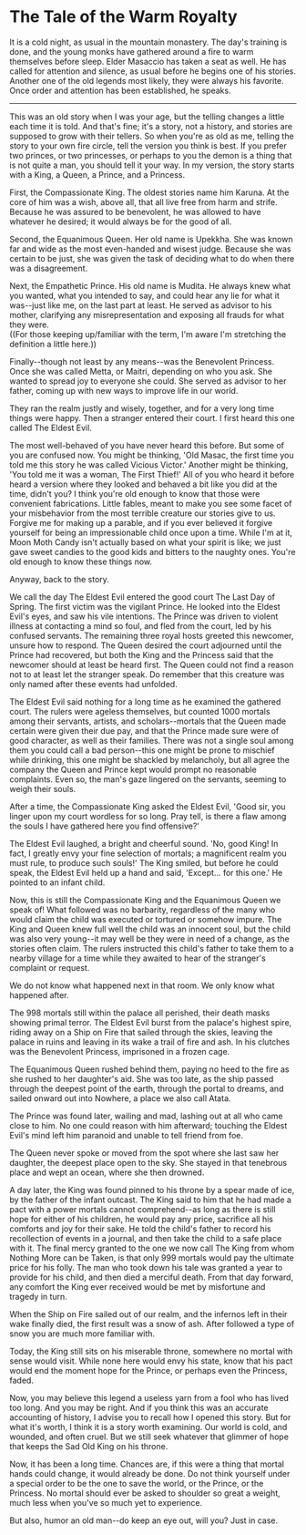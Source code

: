 # The Tale of the Warm Royalty

It is a cold night, as usual in the mountain monastery. The day's training is done, and the young monks have gathered around a fire to warm themselves before sleep. Elder Masaccio has taken a seat as well. He has called for attention and silence, as usual before he begins one of his stories. Another one of the old legends most likely, they were always his favorite. Once order and attention has been established, he speaks.

----

This was an old story when I was your age, but the telling changes a little each time it is told. And that's fine; it's a story, not a history, and stories are supposed to grow with their tellers. So when you're as old as me, telling the story to your own fire circle, tell the version you think is best. If you prefer two princes, or two princesses, or perhaps to you the demon is a thing that is not quite a man, you should tell it your way. In my version, the story starts with a King, a Queen, a Prince, and a Princess.

First, the Compassionate King. The oldest stories name him Karuna. At the core of him was a wish, above all, that all live free from harm and strife. Because he was assured to be benevolent, he was allowed to have whatever he desired; it would always be for the good of all.

Second, the Equanimous Queen. Her old name is Upekkha. She was known far and wide as the most even-handed and wisest judge. Because she was certain to be just, she was given the task of deciding what to do when there was a disagreement.

Next, the Empathetic Prince. His old name is Mudita. He always knew what you wanted, what you intended to say, and could hear any lie for what it was--just like me, on the last part at least. He served as advisor to his mother, clarifying any misrepresentation and exposing all frauds for what they were.  
((For those keeping up/familiar with the term, I'm aware I'm stretching the definition a little here.))

Finally--though not least by any means--was the Benevolent Princess. Once she was called Metta, or Maitri, depending on who you ask. She wanted to spread joy to everyone she could. She served as advisor to her father, coming up with new ways to improve life in our world.

They ran the realm justly and wisely, together, and for a very long time things were happy. Then a stranger entered their court. I first heard this one called The Eldest Evil.

The most well-behaved of you have never heard this before. But some of you are confused now. You might be thinking, 'Old Masac, the first time you told me this story he was called Vicious Victor.' Another might be thinking, 'You told me it was a woman, The First Thief!' All of you who heard it before heard a version where they looked and behaved a bit like you did at the time, didn't you? I think you're old enough to know that those were convenient fabrications. Little fables, meant to make you see some facet of your misbehavior from the most terrible creature our stories give to us. Forgive me for making up a parable, and if you ever believed it forgive yourself for being an impressionable child once upon a time. While I'm at it, Moon Moth Candy isn't actually based on what your spirit is like; we just gave sweet candies to the good kids and bitters to the naughty ones. You're old enough to know these things now.

Anyway, back to the story. 

We call the day The Eldest Evil entered the good court The Last Day of Spring. The first victim was the vigilant Prince. He looked into the Eldest Evil's eyes, and saw his vile intentions. The Prince was driven to violent illness at contacting a mind so foul, and fled from the court, led by his confused servants. The remaining three royal hosts greeted this newcomer, unsure how to respond. The Queen desired the court adjourned until the Prince had recovered, but both the King and the Princess said that the newcomer should at least be heard first. The Queen could not find a reason not to at least let the stranger speak. Do remember that this creature was only named after these events had unfolded.

The Eldest Evil said nothing for a long time as he examined the gathered court. The rulers were ageless themselves, but counted 1000 mortals among their servants, artists, and scholars--mortals that the Queen made certain were given their due pay, and that the Prince made sure were of good character, as well as their families. There was not a single soul among them you could call a bad person--this one might be prone to mischief while drinking, this one might be shackled by melancholy, but all agree the company the Queen and Prince kept would prompt no reasonable complaints. Even so, the man's gaze lingered on the servants, seeming to weigh their souls.

After a time, the Compassionate King asked the Eldest Evil, 'Good sir, you linger upon my court wordless for so long. Pray tell, is there a flaw among the souls I have gathered here you find offensive?'

The Eldest Evil laughed, a bright and cheerful sound. 'No, good King! In fact, I greatly envy your fine selection of mortals; a magnificent realm you must rule, to produce such souls!' The King smiled, but before he could speak, the Eldest Evil held up a hand and said, 'Except... for this one.' He pointed to an infant child.

Now, this is still the Compassionate King and the Equanimous Queen we speak of! What followed was no barbarity, regardless of the many who would claim the child was executed or tortured or somehow impure. The King and Queen knew full well the child was an innocent soul, but the child was also very young--it may well be they were in need of a change, as the stories often claim. The rulers instructed this child's father to take them to a nearby village for a time while they awaited to hear of the stranger's complaint or request.

We do not know what happened next in that room. We only know what happened after.

The 998 mortals still within the palace all perished, their death masks showing primal terror. The Eldest Evil burst from the palace's highest spire, riding away on a Ship on Fire that sailed through the skies, leaving the palace in ruins and leaving in its wake a trail of fire and ash. In his clutches was the Benevolent Princess, imprisoned in a frozen cage.

The Equanimous Queen rushed behind them, paying no heed to the fire as she rushed to her daughter's aid. She was too late, as the ship passed through the deepest point of the earth, through the portal to dreams, and sailed onward out into Nowhere, a place we also call Atata.

The Prince was found later, wailing and mad, lashing out at all who came close to him. No one could reason with him afterward; touching the Eldest Evil's mind left him paranoid and unable to tell friend from foe.

The Queen never spoke or moved from the spot where she last saw her daughter, the deepest place open to the sky. She stayed in that tenebrous place and wept an ocean, where she then drowned.

A day later, the King was found pinned to his throne by a spear made of ice, by the father of the infant outcast. The King said to him that he had made a pact with a power mortals cannot comprehend--as long as there is still hope for either of his children, he would pay any price, sacrifice all his comforts and joy for their sake. He told the child's father to record his recollection of events in a journal, and then take the child to a safe place with it. The final mercy granted to the one we now call The King from whom Nothing More can be Taken, is that only 999 mortals would pay the ultimate price for his folly. The man who took down his tale was granted a year to provide for his child, and then died a merciful death. From that day forward, any comfort the King ever received would be met by misfortune and tragedy in turn.

When the Ship on Fire sailed out of our realm, and the infernos left in their wake finally died, the first result was a snow of ash. After followed a type of snow you are much more familiar with.

Today, the King still sits on his miserable throne, somewhere no mortal with sense would visit. While none here would envy his state, know that his pact would end the moment hope for the Prince, or perhaps even the Princess, faded.

Now, you may believe this legend a useless yarn from a fool who has lived too long. And you may be right. And if you think this was an accurate accounting of history, I advise you to recall how I opened this story. But for what it's worth, I think it is a story worth examining. Our world is cold, and wounded, and often cruel. But we still seek whatever that glimmer of hope that keeps the Sad Old King on his throne.

Now, it has been a long time. Chances are, if this were a thing that mortal hands could change, it would already be done. Do not think yourself under a special order to be the one to save the world, or the Prince, or the Princess. No mortal should ever be asked to shoulder so great a weight, much less when you've so much yet to experience.

But also, humor an old man--do keep an eye out, will you? Just in case.